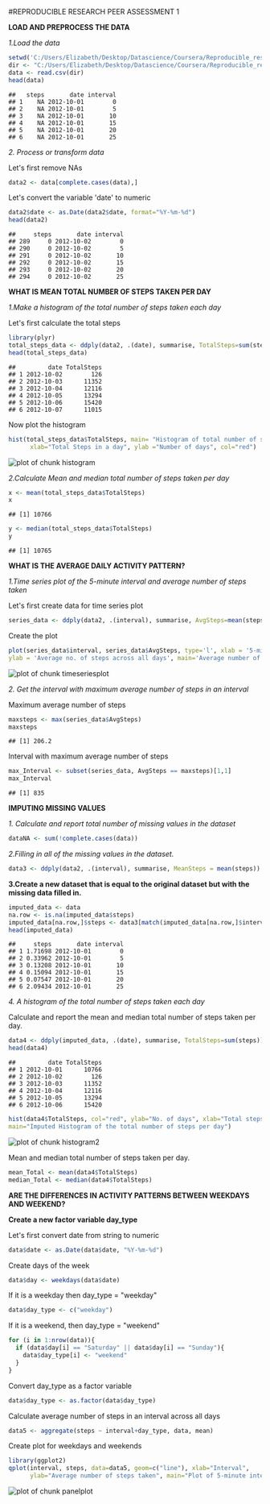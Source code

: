 #REPRODUCIBLE RESEARCH PEER ASSESSMENT 1

**LOAD AND PREPROCESS THE DATA**

*1.Load the data*


```r
setwd('C:/Users/Elizabeth/Desktop/Datascience/Coursera/Reproducible_research/repdata_data_activity')
dir <- "C:/Users/Elizabeth/Desktop/Datascience/Coursera/Reproducible_research/repdata_data_activity/activity.csv"
data <- read.csv(dir)
head(data)
```

```
##   steps       date interval
## 1    NA 2012-10-01        0
## 2    NA 2012-10-01        5
## 3    NA 2012-10-01       10
## 4    NA 2012-10-01       15
## 5    NA 2012-10-01       20
## 6    NA 2012-10-01       25
```

*2. Process or transform data*

Let's first remove NAs


```r
data2 <- data[complete.cases(data),]
```

Let's convert the variable 'date' to numeric


```r
data2$date <- as.Date(data2$date, format="%Y-%m-%d")
head(data2)
```

```
##     steps       date interval
## 289     0 2012-10-02        0
## 290     0 2012-10-02        5
## 291     0 2012-10-02       10
## 292     0 2012-10-02       15
## 293     0 2012-10-02       20
## 294     0 2012-10-02       25
```




**WHAT IS MEAN TOTAL NUMBER OF STEPS TAKEN PER DAY**

*1.Make a histogram of the total number of steps taken each day*

Let's first calculate the total steps


```r
library(plyr)
total_steps_data <- ddply(data2, .(date), summarise, TotalSteps=sum(steps))
head(total_steps_data)
```

```
##         date TotalSteps
## 1 2012-10-02        126
## 2 2012-10-03      11352
## 3 2012-10-04      12116
## 4 2012-10-05      13294
## 5 2012-10-06      15420
## 6 2012-10-07      11015
```
Now plot the histogram


```r
hist(total_steps_data$TotalSteps, main= "Histogram of total number of steps per day",
      xlab="Total Steps in a day", ylab ="Number of days", col="red")
```

![plot of chunk histogram](figure/histogram.png) 

*2.Calculate Mean and median total number of steps taken per day*


```r
x <- mean(total_steps_data$TotalSteps)
x
```

```
## [1] 10766
```

```r
y <- median(total_steps_data$TotalSteps)
y
```

```
## [1] 10765
```



**WHAT IS THE AVERAGE DAILY ACTIVITY PATTERN?**

*1.Time series plot of the 5-minute interval and average number of steps taken*

Let's first create data for time series plot


```r
series_data <- ddply(data2, .(interval), summarise, AvgSteps=mean(steps))
```

Create the plot


```r
plot(series_data$interval, series_data$AvgSteps, type='l', xlab = '5-minute interval',
ylab = 'Average no. of steps across all days', main='Average number of steps averaged over all days')
```

![plot of chunk timeseriesplot](figure/timeseriesplot.png) 

*2. Get the interval with maximum average number of steps in an interval*

Maximum average number of steps


```r
maxsteps <- max(series_data$AvgSteps)
maxsteps
```

```
## [1] 206.2
```

Interval with maximum average number of steps


```r
max_Interval <- subset(series_data, AvgSteps == maxsteps)[1,1]
max_Interval
```

```
## [1] 835
```



**IMPUTING MISSING VALUES**

*1. Calculate and report total number of missing values in the dataset*


```r
dataNA <- sum(!complete.cases(data))
```

*2.Filling in all of the missing values in the dataset.*


```r
data3 <- ddply(data2, .(interval), summarise, MeanSteps = mean(steps))
```

**3.Create a new dataset that is equal to the original dataset but with the missing data filled in.**


```r
imputed_data <- data
na.row <- is.na(imputed_data$steps)
imputed_data[na.row,]$steps <- data3[match(imputed_data[na.row,]$interval, data3$interval), 2]
head(imputed_data)
```

```
##     steps       date interval
## 1 1.71698 2012-10-01        0
## 2 0.33962 2012-10-01        5
## 3 0.13208 2012-10-01       10
## 4 0.15094 2012-10-01       15
## 5 0.07547 2012-10-01       20
## 6 2.09434 2012-10-01       25
```

*4. A histogram of the total number of steps taken each day*

Calculate and report the mean and median total number of steps taken per day.
 

```r
data4 <- ddply(imputed_data, .(date), summarise, TotalSteps=sum(steps))
head(data4)
```

```
##         date TotalSteps
## 1 2012-10-01      10766
## 2 2012-10-02        126
## 3 2012-10-03      11352
## 4 2012-10-04      12116
## 5 2012-10-05      13294
## 6 2012-10-06      15420
```

```r
hist(data4$TotalSteps, col="red", ylab="No. of days", xlab="Total steps per day", 
main="Imputed Histogram of the total number of steps per day")
```

![plot of chunk histogram2](figure/histogram2.png) 

Mean and median total number of steps taken per day.


```r
mean_Total <- mean(data4$TotalSteps)
median_Total <- median(data4$TotalSteps)
```




**ARE THE DIFFERENCES IN ACTIVITY PATTERNS BETWEEN WEEKDAYS AND WEEKEND?**

**Create a new factor variable day_type**

Let's first convert date from string to numeric


```r
data$date <- as.Date(data$date, "%Y-%m-%d")
```

Create days of the week 


```r
data$day <- weekdays(data$date)
```
If it is a weekday then day_type = "weekday" 


```r
data$day_type <- c("weekday")
```

If it is a weekend, then day_type = "weekend"


```r
for (i in 1:nrow(data)){
  if (data$day[i] == "Saturday" || data$day[i] == "Sunday"){
    data$day_type[i] <- "weekend"
  }
}
```

Convert day_type as a factor variable


```r
data$day_type <- as.factor(data$day_type)
```

Calculate average number of steps in an interval across all days


```r
data5 <- aggregate(steps ~ interval+day_type, data, mean)
```

Create plot for weekdays and weekends


```r
library(ggplot2)
qplot(interval, steps, data=data5, geom=c("line"), xlab="Interval", 
      ylab="Average number of steps taken", main="Plot of 5-minute interval") + facet_wrap(~ day_type, ncol=1)
```

![plot of chunk panelplot](figure/panelplot.png) 










